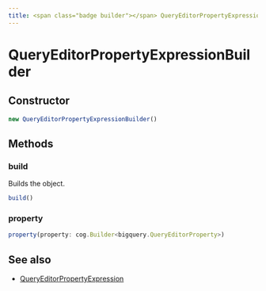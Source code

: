 ```yaml
---
title: <span class="badge builder"></span> QueryEditorPropertyExpressionBuilder
---
```

# <span class="badge builder"></span> QueryEditorPropertyExpressionBuilder

## Constructor

```typescript
new QueryEditorPropertyExpressionBuilder()
```
## Methods

### <span class="badge object-method"></span> build

Builds the object.

```typescript
build()
```

### <span class="badge object-method"></span> property

```typescript
property(property: cog.Builder<bigquery.QueryEditorProperty>)
```

## See also

 * <span class="badge object-type-interface"></span> [QueryEditorPropertyExpression](./object-QueryEditorPropertyExpression.md)
